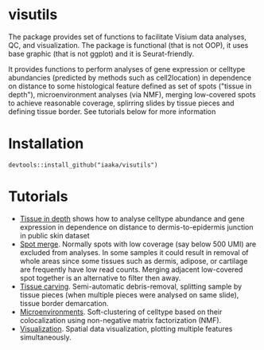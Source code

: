 # visutils
The package provides set of functions to facilitate Visium data analyses, QC, and visualization. The package is functional (that is not OOP), it uses base graphic (that is not ggplot) and it is Seurat-friendly.

It provides functions to perform analyses of gene expression or celltype abundancies (predicted by methods such as cell2location) in dependence on distance to some histological feature defined as set of spots ("tissue in depth"), microenvironment analyses (via NMF), merging low-covered spots to achieve reasonable coverage, splirring slides by tissue pieces and defining tissue border. See tutorials below for more information
# Installation
```
devtools::install_github("iaaka/visutils")
```
# Tutorials
* [Tissue in depth](vignettes/TissueInDepth.md) shows how to analyse celltype abundance and gene expression in dependence on distance to dermis-to-epidermis junction in public skin dataset
* [Spot merge](vignettes/SpotMerge.md). Normally spots with low coverage (say below 500 UMI) are excluded from analyses. In some samples it could result in removal of whole areas since some tissues such as dermis, adipose, or cartilage are frequently have low read counts. Merging adjacent low-covered spot together is an alternative to filter then away.
* [Tissue carving](vignettes/TissueCarving.md). Semi-automatic debris-removal, splitting sample by tissue pieces (when multiple pieces were analysed on same slide), tissue border demarcation.
* [Microenvironments](vignettes/Microenvironments.md). Soft-clustering of celltype based on their colocalization using non-negative matrix factorization (NMF).
* [Visualization](vignettes/Visualization.md). Spatial data visualization, plotting multiple features simultaneously.


